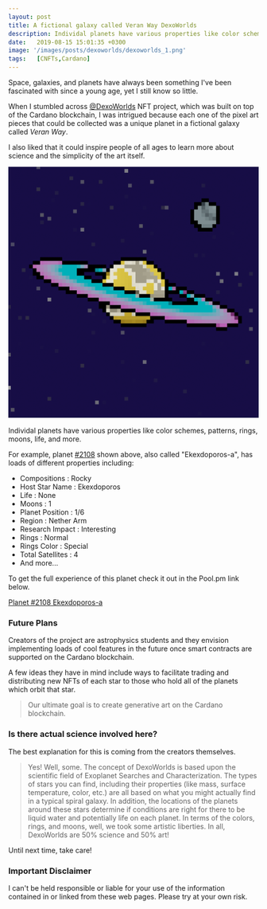 ```yaml
---
layout: post
title: A fictional galaxy called Veran Way DexoWorlds
description: Individal planets have various properties like color schemes, patterns, rings, moons, life, and more. 
date:   2019-08-15 15:01:35 +0300
image: '/images/posts/dexoworlds/dexoworlds_1.png'
tags:   [CNFTs,Cardano]
---
```

Space, galaxies, and planets have always been something I've been fascinated with since a young age, yet I still know so little. 

When I stumbled across [@DexoWorlds](https://twitter.com/DexoWorlds) NFT project, which was built on top of the Cardano blockchain, I was intrigued because each one of the pixel art pieces that could be collected was a unique planet in a fictional galaxy called *Veran Way*. 

I also liked that it could inspire people of all ages to learn more about science and the simplicity of the art itself. 

![](/images/posts/dexoworlds/dexoworlds_5.png)

Individal planets have various properties like color schemes, patterns, rings, moons, life, and more. 

For example, planet [#2108](https://pool.pm/862cd06c4504de6114a29e0b863751ee84ad455493d43aeeb727d896.DexoWorld2108) shown above, also called "Ekexdoporos-a", has loads of different properties including: 

- Compositions : Rocky 
- Host Star Name : Ekexdoporos
- Life : None
- Moons : 1
- Planet Position : 1/6
- Region : Nether Arm
- Research Impact : Interesting
- Rings : Normal
- Rings Color : Special 
- Total Satellites : 4
- And more...

To get the full experience of this planet check it out in the Pool.pm link below. 

[Planet #2108 Ekexdoporos-a](https://pool.pm/862cd06c4504de6114a29e0b863751ee84ad455493d43aeeb727d896.DexoWorld2108) 

### Future Plans
Creators of the project are astrophysics students and they envision implementing loads of cool features in the future once smart contracts are supported on the Cardano blockchain.  

A few ideas they have in mind include ways to facilitate trading and distributing new NFTs of each star to those who hold all of the planets which orbit that star.

> Our ultimate goal is to create generative art on the Cardano blockchain.

### Is there actual science involved here?
The best explanation for this is coming from the creators themselves.

> Yes! Well, some. The concept of DexoWorlds is based upon the scientific field of Exoplanet Searches and Characterization. The types of stars you can find, including their properties (like mass, surface temperature, color, etc.) are all based on what you might actually find in a typical spiral galaxy. In addition, the locations of the planets around these stars determine if conditions are right for there to be liquid water and potentially life on each planet. In terms of the colors, rings, and moons, well, we took some artistic liberties. In all, DexoWorlds are 50% science and 50% art!




Until next time, take care! 

### Important Disclaimer
I can't be held responsible or liable for your use of the information contained in or linked from these web pages. Please try at your own risk.

